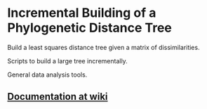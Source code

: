 # Incremental Building of a Phylogenetic Distance Tree

Build a least squares distance tree given a matrix of dissimilarities.

Scripts to build a large tree incrementally.

General data analysis tools.

## [Documentation at wiki](https://github.com/vbrover/dm/wiki)
